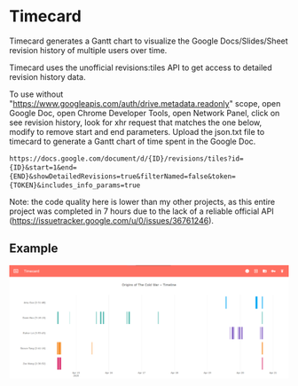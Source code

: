 # Timecard
Timecard generates a Gantt chart to visualize the Google Docs/Slides/Sheet revision history of multiple users over time. 

Timecard uses the unofficial revisions:tiles API to get access to detailed revision history data.

To use without "https://www.googleapis.com/auth/drive.metadata.readonly" scope, open Google Doc, open Chrome Developer Tools, open Network Panel, click on see revision history, look for xhr request that matches the one below, modify to remove start and end parameters. Upload the json.txt file to timecard to generate a Gantt chart of time spent in the Google Doc.

```
https://docs.google.com/document/d/{ID}/revisions/tiles?id={ID}&start=1&end={END}&showDetailedRevisions=true&filterNamed=false&token={TOKEN}&includes_info_params=true
```

Note: the code quality here is lower than my other projects, as this entire project was completed in 7 hours due to the lack of a reliable official API (https://issuetracker.google.com/u/0/issues/36761246).

## Example
![Screenshot](https://raw.githubusercontent.com/steventango/timecard/master/screenshot.png)
